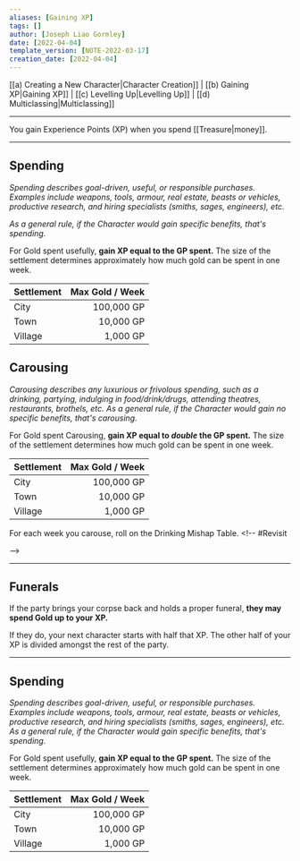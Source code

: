 ```yaml
---
aliases: [Gaining XP]
tags: []
author: [Joseph Liao Gormley]
date: [2022-04-04]
template_version: [NOTE-2022-03-17]
creation_date: [2022-04-04]
---
```

[[a) Creating a New Character|Character Creation]] | [[b) Gaining XP|Gaining XP]] | [[c) Levelling Up|Levelling Up]] | [[d) Multiclassing|Multiclassing]]
___

You gain Experience Points (XP) when you spend [[Treasure|money]].
___
## Spending
*Spending describes goal-driven, useful, or responsible purchases. Examples include weapons, tools, armour, real estate, beasts or vehicles, productive research, and hiring specialists (smiths, sages, engineers), etc.* 

*As a general rule, if the Character would gain specific benefits, that's spending.*

For Gold spent usefully, **gain XP equal to the GP spent.** The size of the settlement determines approximately how much gold can be spent in one week.

| Settlement | Max Gold / Week |
| ---------- | --------------: |
| City       | 100,000 GP     |
| Town       | 10,000 GP      |
| Village    | 1,000 GP       |

## Carousing
*Carousing describes any luxurious or frivolous spending, such as a drinking, partying, indulging in food/drink/drugs, attending theatres, restaurants, brothels, etc. As a general rule, if the Character would gain no specific benefits, that's carousing.*

For Gold spent Carousing, **gain XP equal to *double* the GP spent.** The size of the settlement determines how much gold can be spent in one week. 

| Settlement | Max Gold / Week |
| ---------- | --------------: |
| City       | 100,000 GP     |
| Town       | 10,000 GP      |
| Village    | 1,000 GP       |

For each week you carouse, roll on the Drinking Mishap Table. <!-- #Revisit 

[](http://meanderingbanter.blogspot.com/2018/09/what-fuck-did-i-do-last-night.html)


[](http://rolesrules.blogspot.com/2011/01/experience-carousing-inc.html)

-->

___
## Funerals
If the party brings your corpse back and holds a proper funeral, **they may spend Gold up to your XP.**

If they do, your next character starts with half that XP. The other half of your XP is divided amongst the rest of the party.

<!--Revisit-->

___
## Spending
*Spending describes goal-driven, useful, or responsible purchases. Examples include weapons, tools, armour, real estate, beasts or vehicles, productive research, and hiring specialists (smiths, sages, engineers), etc. As a general rule, if the Character would gain specific benefits, that's spending.*

For Gold spent usefully, **gain XP equal to the GP spent.** The size of the settlement determines approximately how much gold can be spent in one week.

| Settlement | Max Gold / Week |
| ---------- | --------------: |
| City       | 100,000 GP     |
| Town       | 10,000 GP      |
| Village    | 1,000 GP       |

